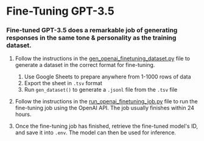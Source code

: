 # Fine-Tuning GPT-3.5

### Fine-tuned GPT-3.5 does a remarkable job of generating responses in the same tone & personality as the training dataset.

1. Follow the instructions in the [gen_openai_finetuning_dataset.py](https://github.com/smokie777/luna-2.0/blob/30fac96b08978be34af05589f6bb2e0a5f6e28f9/python/scripts/gen_openai_finetuning_dataset.py) file to generate a dataset in the correct format for fine-tuning.

   1. Use Google Sheets to prepare anywhere from 1-1000 rows of data
   2. Export the sheet in `.tsv` format
   3. Run `gen_dataset()` to generate a `.jsonl` file from the `.tsv` file

2. Follow the instructions in the [run_openai_finetuning_job.py](https://github.com/smokie777/luna-2.0/blob/30fac96b08978be34af05589f6bb2e0a5f6e28f9/python/scripts/run_openai_finetuning_job.py) file to run the fine-tuning job using the OpenAI API. The job usually finishes within 24 hours.

3. Once the fine-tuning job has finished, retrieve the fine-tuned model's ID, and save it into `.env`. The model can then be used for inference.
